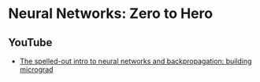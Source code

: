 # Neural Networks: Zero to Hero
## YouTube
* [The spelled-out intro to neural networks and backpropagation: building micrograd](https://www.youtube.com/watch?v=VMj-3S1tku0)
